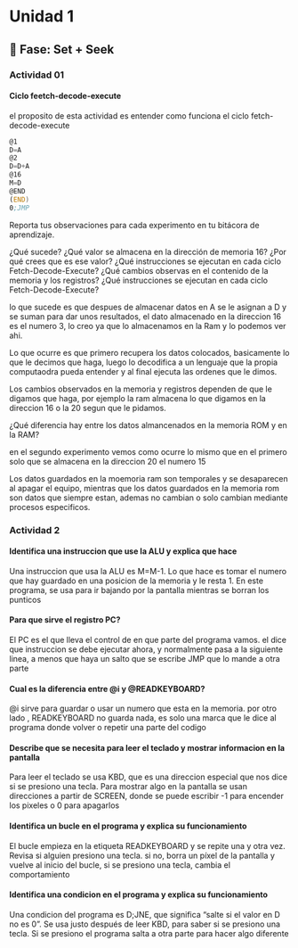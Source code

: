 # Unidad 1

## 🔎 Fase: Set + Seek

### Actividad 01

#### Ciclo feetch-decode-execute
el proposito de esta actividad es entender como funciona el ciclo fetch-decode-execute

``` asm
@1
D=A
@2
D=D+A
@16
M=D
@END
(END)
0;JMP
```

Reporta tus observaciones para cada experimento en tu bitácora de aprendizaje.

¿Qué sucede? ¿Qué valor se almacena en la dirección de memoria 16? ¿Por qué crees que es ese valor? ¿Qué instrucciones se ejecutan en cada ciclo Fetch-Decode-Execute? ¿Qué cambios observas en el contenido de la memoria y los registros? ¿Qué instrucciones se ejecutan en cada ciclo Fetch-Decode-Execute?

lo que sucede es que despues de almacenar datos en A  se le asignan a D y se suman para dar unos resultados, el dato almacenado en la direccion 16 es el numero 3, lo creo ya que lo almacenamos en la Ram y lo podemos ver ahi. 

Lo que ocurre es que primero recupera los datos colocados, basicamente lo que le decimos que haga, luego lo decodifica a un lenguaje que la propia computaodra pueda entender y al final ejecuta las ordenes que le dimos.

Los cambios observados en la memoria y registros dependen de que le digamos que haga, por ejemplo la ram almacena lo que digamos en la direccion 16 o la 20 segun que le pidamos.

¿Qué diferencia hay entre los datos almancenados en la memoria ROM y en la RAM?

en el segundo experimento vemos como ocurre lo mismo que en el primero solo que se almacena en la direccion 20 el numero 15

Los datos guardados en la moemoria ram son temporales y se desaparecen al apagar el equipo, mientras que los datos guardados en la memoria rom son datos que siempre estan, ademas no cambian o solo cambian mediante procesos especificos.


### Actividad 2

#### Identifica una instruccion que use la ALU y explica que hace
Una instruccion que usa la ALU es M=M-1. Lo que hace es tomar el numero que hay guardado en una posicion de la memoria y le resta 1. En este programa, se usa para ir bajando por la pantalla mientras se borran los punticos

#### Para que sirve el registro PC?
El PC es el que lleva el control de en que parte del programa vamos. el dice que instruccion se debe ejecutar ahora, y normalmente pasa a la siguiente linea, a menos que haya un salto que se escribe JMP que lo mande a otra parte

#### Cual es la diferencia entre @i y @READKEYBOARD?
@i sirve para guardar o usar un numero que esta en la memoria. por otro lado , READKEYBOARD no guarda nada, es solo una marca que le dice al programa donde volver o repetir una parte del codigo

#### Describe que se necesita para leer el teclado y mostrar informacion en la pantalla
Para leer el teclado se usa KBD, que es una direccion especial que nos dice si se presiono una tecla. Para mostrar algo en la pantalla se usan direcciones a partir de SCREEN, donde se puede escribir -1 para encender los pixeles o 0 para apagarlos

#### Identifica un bucle en el programa y explica su funcionamiento
El bucle empieza en la etiqueta READKEYBOARD y se repite una y otra vez. Revisa si alguien presiono una tecla. si no, borra un píxel de la pantalla y vuelve al inicio del bucle, si se presiono una tecla, cambia el comportamiento

#### Identifica una condicion en el programa y explica su funcionamiento
Una condicion del programa es D;JNE, que significa “salte si el valor en D no es 0”. Se usa justo después de leer KBD, para saber si se presiono una tecla. Si se presiono el programa salta a otra parte para hacer algo diferente





